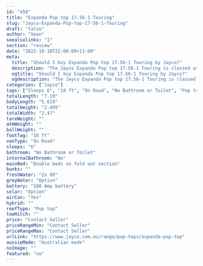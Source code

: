 ```yaml
---
id: "458"
title: "Expanda Pop top 17.56-1 Touring"
slug: "Jayco-Expanda-Pop-top-17-56-1-Touring"
draft: "false"
author: "Sean"
seealsolinks: "1"
section: "review"
date: "2022-10-10T22:00:09+11:00"
meta:
  title: "Should I buy Expanda Pop top 17.56-1 Touring by Jayco?"
  description: "The Jayco Expanda Pop top 17.56-1 Touring is classed as On Road, and sleeps 6 people. It is Australian made and comes in at 18 ft. It generally has No Bathroom or Toilet."
  ogtitle: "Should I buy Expanda Pop top 17.56-1 Touring by Jayco?"
  ogdescription: "The Jayco Expanda Pop top 17.56-1 Touring is classed as On Road, and sleeps 6 people. It is Australian made and comes in at 18 ft. It generally has No Bathroom or Toilet."
categories: ["Jayco"]
tags: ["Sleeps 6", "18 ft", "On Road", "No Bathroom or Toilet", "Pop top", "Price Unknown"]
totalLength: "7.19"
bodyLength: "5.619"
totalHeight: "2.495"
totalWidth: "2.47"
tareWeight: ""
atmWeight: ""
ballWeight: ""
footTag: "18 ft"
vanType: "On Road"
sleeps: "6"
bathroom: "No Bathroom or Toilet"
internalBathroom: "No"
mainBed: "Double beds on fold out section"
bunks: ""
freshWater: "2x 80"
greyWater: "Option"
battery: "100 Amp battery"
solar: "Option"
airCon: "Yes"
hybrid: ""
roofType: "Pop top"
towHitch: ""
price: "Contact Seller"
priceRangeMin: "Contact Seller"
priceRangeMax: "Contact Seller"
urlLink: "https://www.jayco.com.au/range/pop-tops/expanda-pop-top"
aussieMade: "Australian made"
noImage: ""
featured: "no"
---
```

